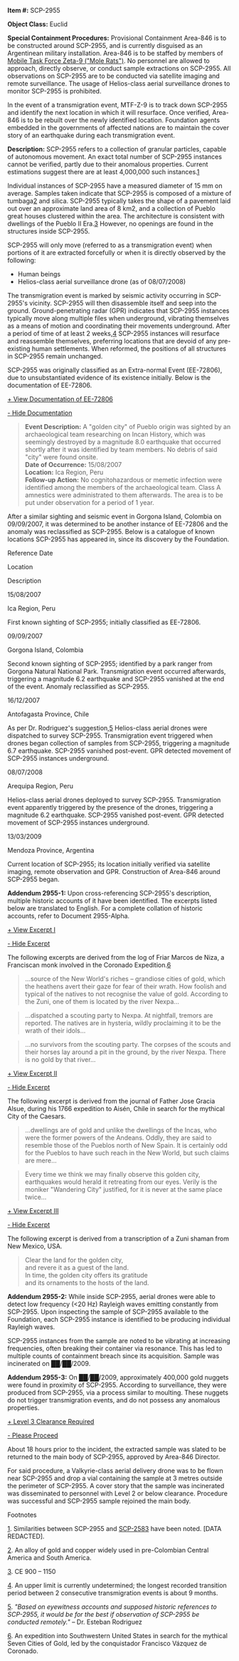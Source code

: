 **Item #:** SCP-2955

**Object Class:** Euclid

**Special Containment Procedures:** Provisional Containment Area-846 is to be constructed around SCP-2955, and is currently disguised as an Argentinean military installation. Area-846 is to be staffed by members of [Mobile Task Force Zeta-9 ("Mole Rats")](/task-forces#zeta-9). No personnel are allowed to approach, directly observe, or conduct sample extractions on SCP-2955. All observations on SCP-2955 are to be conducted via satellite imaging and remote surveillance. The usage of Helios-class aerial surveillance drones to monitor SCP-2955 is prohibited.

In the event of a transmigration event, MTF-Z-9 is to track down SCP-2955 and identify the next location in which it will resurface. Once verified, Area-846 is to be rebuilt over the newly identified location. Foundation agents embedded in the governments of affected nations are to maintain the cover story of an earthquake during each transmigration event.

**Description:** SCP-2955 refers to a collection of granular particles, capable of autonomous movement. An exact total number of SCP-2955 instances cannot be verified, partly due to their anomalous properties. Current estimations suggest there are at least 4,000,000 such instances.[1](javascript:;)

Individual instances of SCP-2955 have a measured diameter of 15 mm on average. Samples taken indicate that SCP-2955 is composed of a mixture of tumbaga[2](javascript:;) and silica. SCP-2955 typically takes the shape of a pavement laid out over an approximate land area of 8 km2, and a collection of Pueblo great houses clustered within the area. The architecture is consistent with dwellings of the Pueblo II Era.[3](javascript:;) However, no openings are found in the structures inside SCP-2955.

SCP-2955 will only move (referred to as a transmigration event) when portions of it are extracted forcefully or when it is directly observed by the following:

*   Human beings
*   Helios-class aerial surveillance drone (as of 08/07/2008)

The transmigration event is marked by seismic activity occurring in SCP-2955's vicinity. SCP-2955 will then disassemble itself and seep into the ground. Ground-penetrating radar (GPR) indicates that SCP-2955 instances typically move along multiple files when underground, vibrating themselves as a means of motion and coordinating their movements underground. After a period of time of at least 2 weeks,[4](javascript:;) SCP-2955 instances will resurface and reassemble themselves, preferring locations that are devoid of any pre-existing human settlements. When reformed, the positions of all structures in SCP-2955 remain unchanged.

SCP-2955 was originally classified as an Extra-normal Event (EE-72806), due to unsubstantiated evidence of its existence initially. Below is the documentation of EE-72806.

[+ View Documentation of EE-72806](javascript:;)

[\- Hide Documentation](javascript:;)

> **Event Description:** A "golden city" of Pueblo origin was sighted by an archaeological team researching on Incan History, which was seemingly destroyed by a magnitude 8.0 earthquake that occurred shortly after it was identified by team members. No debris of said "city" were found onsite.  
> **Date of Occurrence:** 15/08/2007  
> **Location:** Ica Region, Peru  
> **Follow-up Action:** No cognitohazardous or memetic infection were identified among the members of the archaeological team. Class A amnestics were administrated to them afterwards. The area is to be put under observation for a period of 1 year.

After a similar sighting and seismic event in Gorgona Island, Colombia on 09/09/2007, it was determined to be another instance of EE-72806 and the anomaly was reclassified as SCP-2955. Below is a catalogue of known locations SCP-2955 has appeared in, since its discovery by the Foundation.

Reference Date

Location

Description

15/08/2007

Ica Region, Peru

First known sighting of SCP-2955; initially classified as EE-72806.

09/09/2007

Gorgona Island, Colombia

Second known sighting of SCP-2955; identified by a park ranger from Gorgona Natural National Park. Transmigration event occurred afterwards, triggering a magnitude 6.2 earthquake and SCP-2955 vanished at the end of the event. Anomaly reclassified as SCP-2955.

16/12/2007

Antofagasta Province, Chile

As per Dr. Rodriguez's suggestion,[5](javascript:;) Helios-class aerial drones were dispatched to survey SCP-2955. Transmigration event triggered when drones began collection of samples from SCP-2955, triggering a magnitude 6.7 earthquake. SCP-2955 vanished post-event. GPR detected movement of SCP-2955 instances underground.

08/07/2008

Arequipa Region, Peru

Helios-class aerial drones deployed to survey SCP-2955. Transmigration event apparently triggered by the presence of the drones, triggering a magnitude 6.2 earthquake. SCP-2955 vanished post-event. GPR detected movement of SCP-2955 instances underground.

13/03/2009

Mendoza Province, Argentina

Current location of SCP-2955; its location initially verified via satellite imaging, remote observation and GPR. Construction of Area-846 around SCP-2955 began.

**Addendum 2955-1:** Upon cross-referencing SCP-2955's description, multiple historic accounts of it have been identified. The excerpts listed below are translated to English. For a complete collation of historic accounts, refer to Document 2955-Alpha.

[+ View Excerpt I](javascript:;)

[\- Hide Excerpt](javascript:;)

The following excerpts are derived from the log of Friar Marcos de Niza, a Franciscan monk involved in the Coronado Expedition.[6](javascript:;)

> …source of the New World's riches – grandiose cities of gold, which the heathens avert their gaze for fear of their wrath. How foolish and typical of the natives to not recognise the value of gold. According to the Zuni, one of them is located by the river Nexpa…

> …dispatched a scouting party to Nexpa. At nightfall, tremors are reported. The natives are in hysteria, wildly proclaiming it to be the wrath of their idols…

> …no survivors from the scouting party. The corpses of the scouts and their horses lay around a pit in the ground, by the river Nexpa. There is no gold by that river…

[+ View Excerpt II](javascript:;)

[\- Hide Excerpt](javascript:;)

The following excerpt is derived from the journal of Father Jose Gracia Alsue, during his 1766 expedition to Aisén, Chile in search for the mythical City of the Caesars.

> …dwellings are of gold and unlike the dwellings of the Incas, who were the former powers of the Andeans. Oddly, they are said to resemble those of the Pueblos north of New Spain. It is certainly odd for the Pueblos to have such reach in the New World, but such claims are mere…

> Every time we think we may finally observe this golden city, earthquakes would herald it retreating from our eyes. Verily is the moniker "Wandering City" justified, for it is never at the same place twice…

[+ View Excerpt III](javascript:;)

[\- Hide Excerpt](javascript:;)

The following excerpt is derived from a transcription of a Zuni shaman from New Mexico, USA.

> Clear the land for the golden city,  
> and revere it as a guest of the land.  
> In time, the golden city offers its gratitude  
> and its ornaments to the hosts of the land.

**Addendum 2955-2:** While inside SCP-2955, aerial drones were able to detect low frequency (<20 Hz) Rayleigh waves emitting constantly from SCP-2955. Upon inspecting the sample of SCP-2955 available to the Foundation, each SCP-2955 instance is identified to be producing individual Rayleigh waves.

SCP-2955 instances from the sample are noted to be vibrating at increasing frequencies, often breaking their container via resonance. This has led to multiple counts of containment breach since its acquisition. Sample was incinerated on ██/██/2009.

**Addendum 2955-3:** On ██/██/2009, approximately 400,000 gold nuggets were found in proximity of SCP-2955. According to surveillance, they were produced from SCP-2955, via a process similar to moulting. These nuggets do not trigger transmigration events, and do not possess any anomalous properties.

[+ Level 3 Clearance Required](javascript:;)

[\- Please Proceed](javascript:;)

About 18 hours prior to the incident, the extracted sample was slated to be returned to the main body of SCP-2955, approved by Area-846 Director.

For said procedure, a Valkyrie-class aerial delivery drone was to be flown near SCP-2955 and drop a vial containing the sample at 3 metres outside the perimeter of SCP-2955. A cover story that the sample was incinerated was disseminated to personnel with Level 2 or below clearance. Procedure was successful and SCP-2955 sample rejoined the main body.

Footnotes

[1](javascript:;). Similarities between SCP-2955 and [SCP-2583](/scp-2583) have been noted. \[DATA REDACTED\].

[2](javascript:;). An alloy of gold and copper widely used in pre-Colombian Central America and South America.

[3](javascript:;). CE 900 – 1150

[4](javascript:;). An upper limit is currently undetermined; the longest recorded transition period between 2 consecutive transmigration events is about 9 months.

[5](javascript:;). _"Based on eyewitness accounts and supposed historic references to SCP-2955, it would be for the best if observation of SCP-2955 be conducted remotely."_ – Dr. Esteban Rodriguez

[6](javascript:;). An expedition into Southwestern United States in search for the mythical Seven Cities of Gold, led by the conquistador Francisco Vázquez de Coronado.
